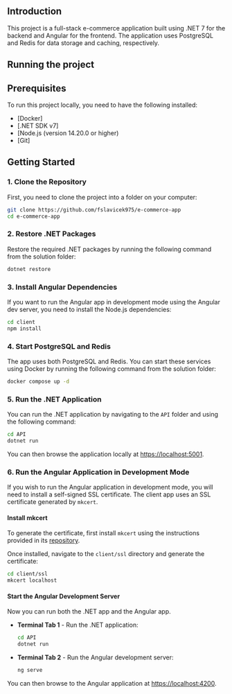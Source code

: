## Introduction

This project is a full-stack e-commerce application built using .NET 7 for the backend and Angular for the frontend. The application uses PostgreSQL and Redis for data storage and caching, respectively.

## Running the project

## Prerequisites

To run this project locally, you need to have the following installed:

- [Docker]
- [.NET SDK v7]
- [Node.js (version 14.20.0 or higher)
- [Git]

## Getting Started

### 1. Clone the Repository

First, you need to clone the project into a folder on your computer:

```sh
git clone https://github.com/fslavicek975/e-commerce-app
cd e-commerce-app
```

### 2. Restore .NET Packages

Restore the required .NET packages by running the following command from the solution folder:

```sh
dotnet restore
```

### 3. Install Angular Dependencies

If you want to run the Angular app in development mode using the Angular dev server, you need to install the Node.js dependencies:

```sh
cd client
npm install
```

### 4. Start PostgreSQL and Redis

The app uses both PostgreSQL and Redis. You can start these services using Docker by running the following command from the solution folder:

```sh
docker compose up -d
```

### 5. Run the .NET Application

You can run the .NET application by navigating to the `API` folder and using the following command:

```sh
cd API
dotnet run
```

You can then browse the application locally at [https://localhost:5001](https://localhost:5001).

### 6. Run the Angular Application in Development Mode

If you wish to run the Angular application in development mode, you will need to install a self-signed SSL certificate. The client app uses an SSL certificate generated by `mkcert`.

#### Install mkcert

To generate the certificate, first install `mkcert` using the instructions provided in its [repository](https://github.com/FiloSottile/mkcert).

Once installed, navigate to the `client/ssl` directory and generate the certificate:

```sh
cd client/ssl
mkcert localhost
```

#### Start the Angular Development Server

Now you can run both the .NET app and the Angular app.

- **Terminal Tab 1** - Run the .NET application:

  ```sh
  cd API
  dotnet run
  ```

- **Terminal Tab 2** - Run the Angular development server:

  ```sh
  ng serve
  ```

You can then browse to the Angular application at [https://localhost:4200](https://localhost:4200).
